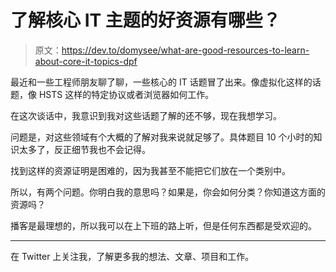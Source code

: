 # 了解核心 IT 主题的好资源有哪些？

> 原文：<https://dev.to/domysee/what-are-good-resources-to-learn-about-core-it-topics-dpf>

最近和一些工程师朋友聊了聊，一些核心的 IT 话题冒了出来。像虚拟化这样的话题，像 HSTS 这样的特定协议或者浏览器如何工作。

在这次谈话中，我意识到我对这些话题了解的还不够，现在我想学习。

问题是，对这些领域有个大概的了解对我来说就足够了。具体题目 10 个小时的知识太多了，反正细节我也不会记得。

找到这样的资源证明是困难的，因为我甚至不能把它们放在一个类别中。

所以，有两个问题。你明白我的意思吗？如果是，你会如何分类？你知道这方面的资源吗？

播客是最理想的，所以我可以在上下班的路上听，但是任何东西都是受欢迎的。

* * *

在 Twitter 上关注我，了解更多我的想法、文章、项目和工作。